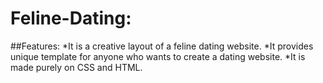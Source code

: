 # Feline-Dating:
##Features:
*It is a creative layout of a feline dating website.
*It provides unique template for anyone who wants to create a dating website.
*It is made purely on CSS and HTML.
